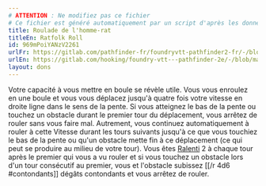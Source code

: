 ```yaml
---
# ATTENTION : Ne modifiez pas ce fichier
# Ce fichier est généré automatiquement par un script d'après les données du module Foundry VTT officiel et de sa traduction
title: Roulade de l'homme-rat
titleEn: Ratfolk Roll
id: 969mPoiYANzV2261
urlFr: https://gitlab.com/pathfinder-fr/foundryvtt-pathfinder2-fr/-/blob/master/data/feats/969mPoiYANzV2261.htm
urlEn: https://gitlab.com/hooking/foundry-vtt---pathfinder-2e/-/blob/master/packs/data/feats.db/ratfolk-roll.json
layout: dons
---
```

Votre capacité à vous mettre en boule se révèle utile. Vous vous enroulez en une boule et vous vous déplacez jusqu'à quatre fois votre vitesse en droite ligne dans le sens de la pente. Si vous atteignez le bas de la pente ou touchez un obstacle durant le premier tour du déplacement, vous arrêtez de rouler sans vous faire mal. Autrement, vous continuez automatiquement à rouler à cette Vitesse durant les tours suivants jusqu'à ce que vous touchiez le bas de la pente ou qu'un obstacle mette fin à ce déplacement (ce qui peut se produire au milieu de votre tour). Vous êtes [Ralenti](../conditions/ralenti.html) 2 à chaque tour après le premier qui vous a vu rouler et si vous touchez un obstacle lors d'un tour consécutif au premier, vous et l'obstacle subissez [[/r 4d6 #contondants]] dégâts contondants et vous arrêtez de rouler.
